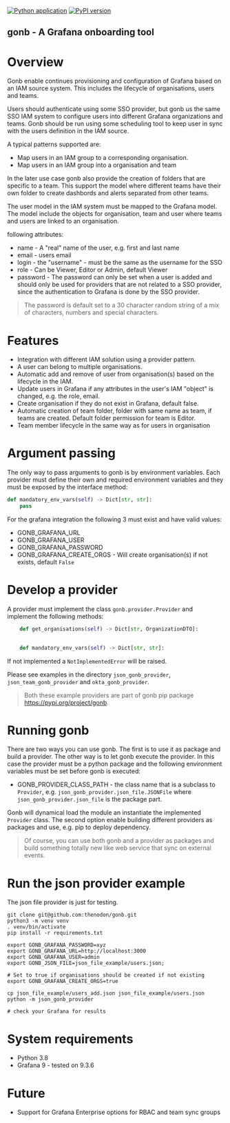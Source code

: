 [![Python application](https://github.com/thenodon/gonb/actions/workflows/python-app.yml/badge.svg)](https://github.com/thenodon/gonb/actions/workflows/python-app.yml)
[![PyPI version](https://badge.fury.io/py/gonb.svg)](https://badge.fury.io/py/gonb)

gonb - A Grafana onboarding tool
---------------------------------
# Overview
Gonb enable continues provisioning and configuration of Grafana based on an IAM source system.
This includes the lifecycle of organisations, users and teams.   

Users should authenticate using some SSO provider, but gonb us the same SSO IAM system to configure users into different
Grafana organizations and teams. 
Gonb should be run using some scheduling tool to keep user in sync with the users definition in the IAM source.

A typical patterns supported are:
- Map users in an IAM group to a corresponding organisation.
- Map users in an IAM group into a organisation and team

In the later use case gonb also provide the creation of folders that are specific to a team. This support the 
model where different teams have their own folder to create dashbords and alerts separated from other teams.

The user model in the IAM system must be mapped to the Grafana model. The model include the objects for 
organisation, team and user where teams and users are linked to an organisation.


following attributes:

- name - A "real" name of the user, e.g. first and last name
- email - users email
- login - the "username" - must be the same as the username for the SSO
- role - Can be Viewer, Editor or Admin, default Viewer
- password - The password can only be set when a user is added and should only be used for providers that are not
related to a SSO provider, since the authentication to Grafana is done by the SSO provider. 

> The password is default set to a 30 character random string of a mix of characters, numbers and special characters.


# Features
- Integration with different IAM solution using a provider pattern.
- A user can belong to multiple organisations.
- Automatic add and remove of user from organisation(s) based on the lifecycle in the IAM.
- Update users in Grafana if any attributes in the user's IAM "object" is changed, e.g. the role, email.
- Create organisation if they do not exist in Grafana, default false.
- Automatic creation of team folder, folder with same name as team, if teams are created. Default folder permission
for team is Editor. 
- Team member lifecycle in the same way as for users in organisation

# Argument passing
The only way to pass arguments to gonb is by environment variables. Each provider must define their own and 
required environment variables and they must be exposed by the interface method:

```python
def mandatory_env_vars(self) -> Dict[str, str]:
    pass
```

For the grafana integration the following 3 must exist and have valid values:

- GONB_GRAFANA_URL
- GONB_GRAFANA_USER
- GONB_GRAFANA_PASSWORD
- GONB_GRAFANA_CREATE_ORGS - Will create organisation(s) if not exists, default `False`

# Develop a provider
A provider must implement the class `gonb.provider.Provider` and implement the following methods:
```python
    def get_organisations(self) -> Dict[str, OrganizationDTO]:
    

    def mandatory_env_vars(self) -> Dict[str, str]:

```
If not implemented a `NotImplementedError` will be raised.

Please see examples in the directory `json_gonb_provider`, `json_team_gonb_provider` and `okta_gonb_provider`.

> Both these example providers are part of gonb pip package https://pypi.org/project/gonb.

# Running gonb
There are two ways you can use gonb. The first is to use it as package and build a provider. 
The other way is to let gonb execute the provider. In this case the provider must be a python package and the 
following environment variables must be set before gonb is executed:
- GONB_PROVIDER_CLASS_PATH  - the class name that is a subclass to `Provider`, e.g. `json_gonb_provider.json_file.JSONFile`
where `json_gonb_provider.json_file` is the package part.

Gonb will dynamical load the module an instantiate the implemented `Provider` class.
The second option enable building different providers as packages and use, e.g. pip to deploy dependency.

>Of course, you can use both gonb and a provider as packages and build something totally new like web service 
>that sync on external events.

# Run the json provider example
The json file provider is just for testing. 

```shell
git clone git@github.com:thenodon/gonb.git
python3 -m venv venv
. venv/bin/activate
pip install -r requirements.txt

export GONB_GRAFANA_PASSWORD=xyz
export GONB_GRAFANA_URL=http://localhost:3000
export GONB_GRAFANA_USER=admin
export GONB_JSON_FILE=json_file_example/users.json;

# Set to true if organisations should be created if not existing
export GONB_GRAFANA_CREATE_ORGS=true

cp json_file_example/users_add.json json_file_example/users.json
python -m json_gonb_provider

# check your Grafana for results
```
# System requirements

- Python 3.8
- Grafana 9 - tested on 9.3.6

# Future
- Support for Grafana Enterprise options for RBAC and team sync groups
